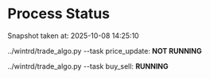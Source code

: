 # Process Status

Snapshot taken at: 2025-10-08 14:25:10

../wintrd/trade_algo.py --task price_update: **NOT RUNNING**

../wintrd/trade_algo.py --task buy_sell: **RUNNING**


